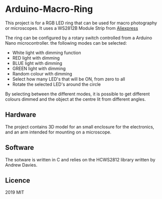 # Arduino-Macro-Ring

This project is for a RGB LED ring that can be used for macro photography or microscopes. 
It uses a WS2812B Module Strip from [Aliexpress](https://www.aliexpress.com/item/WS2812B-Module-Strip-24-Bits-24-X-WS2812-5050-RGB-LED-Ring-Lamp-Light-with-Integrated/32842513885.html?spm=a2g0s.9042311.0.0.27424c4dtHlEIW)

The ring can be configured by a rotary switch controlled from a Arduino Nano microcontroller. the following modes can be selected:
- White light with dimming function
- RED light with dimming
- BLUE light with dimming
- GREEN light with dimming
- Random colour with dimming
- Select how many LED's that will be ON, from zero to all
- Rotate the selected LED's around the circle

By selecting between the different modes, it is possible to get different colours dimmed and the object at the centre lit from different angles.

## Hardware

The project contains 3D model for an small enclosure for the electronics, and an arm intended for mounting on a microscope.

## Software

The sotware is written in C and relies on the HCWS2812 library written by Andrew Davies.

## Licence

2019 MIT
